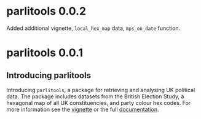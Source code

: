 
# parlitools 0.0.2

Added additional vignette, `local_hex_map` data, `mps_on_date` function.

# parlitools 0.0.1

## Introducing parlitools

Introducing `parlitools`, a package for retrieving and analysing UK political data. The package includes datasets from the British Election Study, a hexagonal map of all UK constituencies, and party colour hex codes. For more information see the [vignette](http://evanodell.com/parlitools/articles/introduction.html) or the full [documentation](http://evanodell.com/parlitools/).